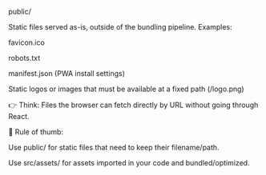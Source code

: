 public/

Static files served as-is, outside of the bundling pipeline.
Examples:

favicon.ico

robots.txt

manifest.json (PWA install settings)

Static logos or images that must be available at a fixed path (/logo.png)

👉 Think: Files the browser can fetch directly by URL without going through React.

🔑 Rule of thumb:

Use public/ for static files that need to keep their filename/path.

Use src/assets/ for assets imported in your code and bundled/optimized.
